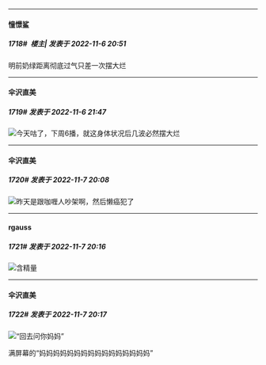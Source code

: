 

*****

####  憧憬鲨  
##### 1718#         楼主| 发表于 2022-11-6 20:51

明前奶绿距离彻底过气只差一次摆大烂



*****

####  伞沢直美  
##### 1719#       发表于 2022-11-6 21:47

<img src="https://static.saraba1st.com/image/smiley/face2017/067.png" referrerpolicy="no-referrer">今天咕了，下周6播，就这身体状况后几波必然摆大烂



*****

####  伞沢直美  
##### 1720#       发表于 2022-11-7 20:08

<img src="https://static.saraba1st.com/image/smiley/face2017/067.png" referrerpolicy="no-referrer">昨天是跟咖喱人吵架啊，然后懒癌犯了



*****

####  rgauss  
##### 1721#       发表于 2022-11-7 20:16

<img src="https://static.saraba1st.com/image/smiley/face2017/076.png" referrerpolicy="no-referrer">含精量

*****

####  伞沢直美  
##### 1722#       发表于 2022-11-7 20:17

<img src="https://static.saraba1st.com/image/smiley/face2017/067.png" referrerpolicy="no-referrer">“回去问你妈妈”

满屏幕的“妈妈妈妈妈妈妈妈妈妈妈妈妈妈妈妈”

